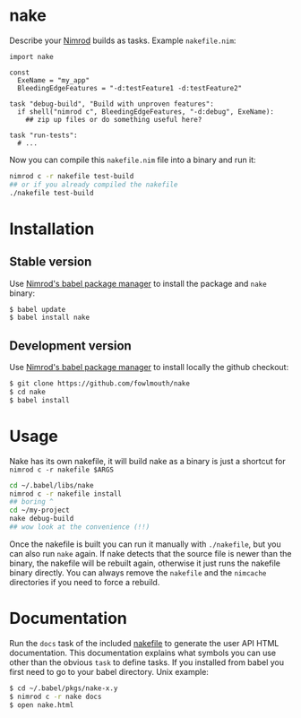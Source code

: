 nake
====

Describe your [Nimrod](http://nimrod-code.org) builds as tasks. Example
``nakefile.nim``:

```nimrod
import nake

const
  ExeName = "my_app"
  BleedingEdgeFeatures = "-d:testFeature1 -d:testFeature2"

task "debug-build", "Build with unproven features":
  if shell("nimrod c", BleedingEdgeFeatures, "-d:debug", ExeName):
    ## zip up files or do something useful here?

task "run-tests":
  # ...
```

Now you can compile this ``nakefile.nim`` file into a binary and run it:

```sh
nimrod c -r nakefile test-build
## or if you already compiled the nakefile
./nakefile test-build
```


Installation
============

Stable version
--------------

Use [Nimrod's babel package manager](https://github.com/nimrod-code/babel) to
install the package and ``nake`` binary:

```sh
$ babel update
$ babel install nake
```

Development version
-------------------

Use [Nimrod's babel package manager](https://github.com/nimrod-code/babel) to
install locally the github checkout:

```sh
$ git clone https://github.com/fowlmouth/nake
$ cd nake
$ babel install
```


Usage
=====

Nake has its own nakefile, it will build nake as a binary is just a shortcut
for `nimrod c -r nakefile $ARGS`
```sh
cd ~/.babel/libs/nake
nimrod c -r nakefile install
## boring ^
cd ~/my-project
nake debug-build
## wow look at the convenience (!!)
```

Once the nakefile is built you can run it manually with ``./nakefile``, but you
can also run ``nake`` again. If nake detects that the source file is newer than
the binary, the nakefile will be rebuilt again, otherwise it just runs the
nakefile binary directly. You can always remove the ``nakefile`` and the
``nimcache`` directories if you need to force a rebuild.


Documentation
=============

Run the `docs` task of the included [nakefile](nakefile.nim) to generate the
user API HTML documentation. This documentation explains what symbols you can
use other than the obvious `task` to define tasks. If you installed from babel
you first need to go to your babel directory. Unix example:

```sh
$ cd ~/.babel/pkgs/nake-x.y
$ nimrod c -r nake docs
$ open nake.html
```
